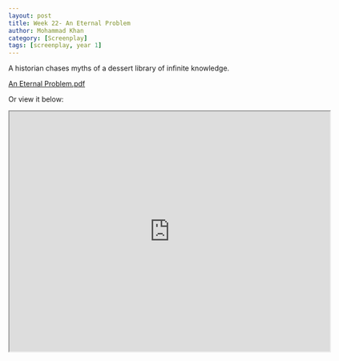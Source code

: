 ```yaml
---
layout: post
title: Week 22- An Eternal Problem
author: Mohammad Khan
category: [Screenplay]
tags: [screenplay, year 1]
---
```

A historian chases myths of a dessert library of infinite knowledge.





<p><a href="https://drive.google.com/file/d/1Va3RcCiOmqQA5vbvwXe56eZSf7cF3l_L/view?usp=sharing">
An Eternal Problem.pdf</a></p>

Or view it below: 
<iframe src="https://drive.google.com/file/d/1Va3RcCiOmqQA5vbvwXe56eZSf7cF3l_L/preview" width="640" height="480" allow="autoplay"></iframe>